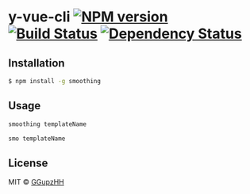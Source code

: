 # y-vue-cli [![NPM version][npm-image]][npm-url] [![Build Status][travis-image]][travis-url] [![Dependency Status][daviddm-image]][daviddm-url]
> 

## Installation

```sh
$ npm install -g smoothing
```

## Usage

```sh
smoothing templateName

smo templateName
```
## License

MIT © [GGupzHH](https://github.com/GGupzHH)


[npm-image]: https://badge.fury.io/js/y-vue-cli.svg
[npm-url]: https://npmjs.org/package/y-vue-cli
[travis-image]: https://travis-ci.com/GGupzHH/y-vue-cli.svg?branch=master
[travis-url]: https://travis-ci.com/GGupzHH/y-vue-cli
[daviddm-image]: https://david-dm.org/GGupzHH/y-vue-cli.svg?theme=shields.io
[daviddm-url]: https://david-dm.org/GGupzHH/y-vue-cli
